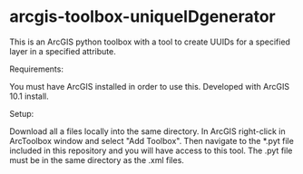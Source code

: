 arcgis-toolbox-uniqueIDgenerator
================================

This is an ArcGIS python toolbox with a tool to create UUIDs for a specified layer in a specified attribute.  

Requirements:

You must have ArcGIS installed in order to use this.  Developed with ArcGIS 10.1 install.

Setup:

Download all a files locally into the same directory.  In ArcGIS right-click in ArcToolbox window and select "Add Toolbox".  Then navigate to the *.pyt file included in this repository and you will have access to this tool.  The .pyt file must be in the same directory as the .xml files.
